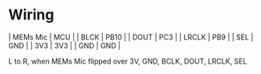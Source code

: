 # Wiring
| MEMs Mic | MCU |
| BLCK | PB10 |
| DOUT | PC3 |
| LRCLK | PB9 |
| SEL | GND |
| 3V3 | 3V3 |
| GND | GND |

L to R, when MEMs Mic flipped over
3V, GND, BCLK, DOUT, LRCLK, SEL